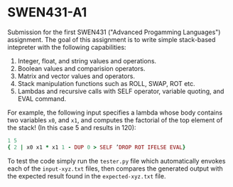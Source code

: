 # SWEN431-A1
Submission for the first SWEN431 ("Advanced Progamming Languages") assignment. The goal of this assignment is to write simple stack-based intepreter with the following capabilities:  
 1. Integer, float, and string values and operations.
 2. Boolean values and comparision operators.
 3. Matrix and vector values and operators.
 4. Stack manipulation functions such as ROLL, SWAP, ROT etc.
 5. Lambdas and recursive calls with SELF operator, variable quoting, and EVAL command.   

For example, the following input specifies a lambda whose body contains two variables `x0`, and `x1`, and computes the factorial of the top element of the stack! (In this case 5 and results in 120):

```ruby
1 5
{ 2 | x0 x1 * x1 1 - DUP 0 > SELF ’DROP ROT IFELSE EVAL}
```
To test the code simply run the `tester.py` file which automatically envokes each of the `input-xyz.txt` files, then compares the generated output with the expected result found in the `expected-xyz.txt` file.